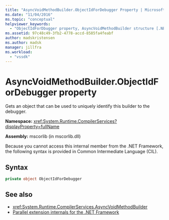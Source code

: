 ```yaml
---
title: "AsyncVoidMethodBuilder.ObjectIdForDebugger Property | Microsoft Docs"
ms.date: "11/04/2016"
ms.topic: "conceptual"
helpviewer_keywords:
  - "ObjectIdForDbugger property, AsyncVoidMethodBuilder structure [.NET Framework debug engines]"
ms.assetid: 97c48c49-3fb2-4778-accd-8585fa4feabf
author: madskristensen
ms.author: madsk
manager: jillfra
ms.workload:
  - "vssdk"
---
```

# AsyncVoidMethodBuilder.ObjectIdForDebugger property
Gets an object that can be used to uniquely identify this builder to the debugger.

 **Namespace:** <xref:System.Runtime.CompilerServices?displayProperty=fullName>

 **Assembly:** mscorlib (in mscorlib.dll)

 Because you cannot access this internal member from the .NET Framework, the following syntax is provided in Common Intermediate Language (CIL).

## Syntax

```csharp
private object ObjectIdForDebugger
```

## See also
- <xref:System.Runtime.CompilerServices.AsyncVoidMethodBuilder>
- [Parallel extension internals for the .NET Framework](../../extensibility/debugger/parallel-extension-internals-for-the-dotnet-framework.md)